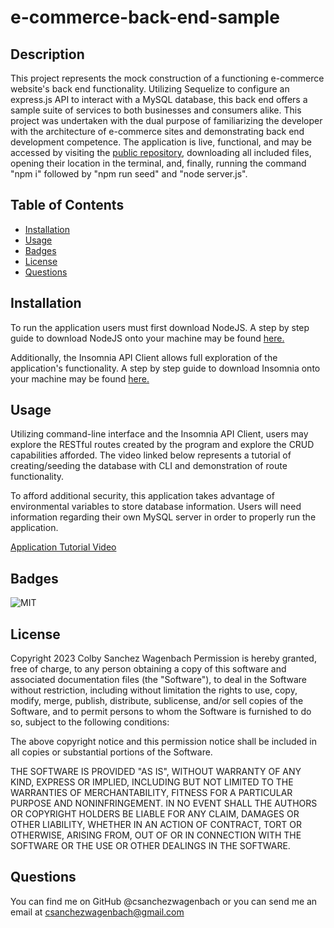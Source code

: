 # e-commerce-back-end-sample

## Description
This project represents the mock construction of a functioning e-commerce website's back end functionality. Utilizing Sequelize to configure an express.js API to interact with a MySQL database, this back end offers a sample suite of services to both businesses and consumers alike. This project was undertaken with the dual purpose of familiarizing the developer with the architecture of e-commerce sites and demonstrating back end development competence. The application is live, functional, and may be accessed by visiting the [public repository](https://github.com/csanchezwagenbach/e-commerce-back-end-sample), downloading all included files, opening their location in the terminal, and, finally, running the command "npm i" followed by "npm run seed" and "node server.js".  

## Table of Contents
- [Installation](#installation)
- [Usage](#usage)
- [Badges](#badges)
- [License](#license)
- [Questions](#questions)

## Installation
To run the application users must first download NodeJS. A step by step guide to download NodeJS onto your machine may be found [here.](https://coding-boot-camp.github.io/full-stack/nodejs/how-to-install-nodejs)

Additionally, the Insomnia API Client allows full exploration of the application's functionality. A step by step guide to download Insomnia onto your machine may be found [here.](https://insomnia.rest/download)

## Usage
Utilizing command-line interface and the Insomnia API Client, users may explore the RESTful routes created by the program and explore the CRUD capabilities afforded. The video linked below represents a tutorial of creating/seeding the database with CLI and demonstration of route functionality.

To afford additional security, this application takes advantage of environmental variables to store database information. Users will need information regarding their own MySQL server in order to properly run the application.

[Application Tutorial Video](https://watch.screencastify.com/v/QC9nCINqsXOfVBdQNEf8)

## Badges
![MIT](https://img.shields.io/badge/License-MIT-yellow.svg)

## License  
Copyright 2023 Colby Sanchez Wagenbach
Permission is hereby granted, free of charge, to any person obtaining a copy of this software and associated documentation files (the "Software"), to deal in the Software without restriction, including without limitation the rights to use, copy, modify, merge, publish, distribute, sublicense, and/or sell copies of the Software, and to permit persons to whom the Software is furnished to do so, subject to the following conditions:

The above copyright notice and this permission notice shall be included in all copies or substantial portions of the Software.

THE SOFTWARE IS PROVIDED "AS IS", WITHOUT WARRANTY OF ANY KIND, EXPRESS OR IMPLIED, INCLUDING BUT NOT LIMITED TO THE WARRANTIES OF MERCHANTABILITY, FITNESS FOR A PARTICULAR PURPOSE AND NONINFRINGEMENT. IN NO EVENT SHALL THE AUTHORS OR COPYRIGHT HOLDERS BE LIABLE FOR ANY CLAIM, DAMAGES OR OTHER LIABILITY, WHETHER IN AN ACTION OF CONTRACT, TORT OR OTHERWISE, ARISING FROM, OUT OF OR IN CONNECTION WITH THE SOFTWARE OR THE USE OR OTHER DEALINGS IN THE SOFTWARE.
    
## Questions
You can find me on GitHub @csanchezwagenbach or you can send me an email at csanchezwagenbach@gmail.com
  